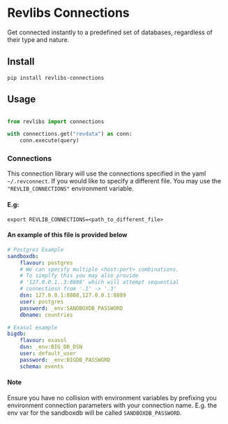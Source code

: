 # Revlibs Connections

Get connected instantly to a predefined set of databases, regardless of their type and nature.

## Install

```
pip install revlibs-connections
```

## Usage

```python

from revlibs import connections

with connections.get("revdata") as conn:
    conn.execute(query)
```

### Connections

This connection library will use the connections specified in the yaml `~/.revconnect`.
If you would like to specify a different file. You may use the `"REVLIB_CONNECTIONS"`
environment variable.

#### E.g:

```
export REVLIB_CONNECTIONS=<path_to_different_file>
```

#### An example of this file is provided below

```yaml
# Postgres Example
sandboxdb:
    flavour: postgres
    # We can specify multiple <host:port> combinations.
    # To simplfy this you may also provide
    # '127.0.0.1..3:8888' which will attempt sequential
    # connectiosn from '.1' -> '.3'
    dsn: 127.0.0.1:8888,127.0.0.1:8889
    user: postgres
    password: _env:SANDBOXDB_PASSWORD
    dbname: countries

# Exasol example
bigdb:
    flavour: exasol
    dsn: _env:BIG_DB_DSN
    user: default_user
    password: _env:BIGDB_PASSWORD
    schema: events
```

#### Note

Ensure you have no collision with environment variables by prefixing
you environment connection parameters with your connection name. E.g.
the env var for the sandboxdb will be called `SANDBOXDB_PASSWORD`.
